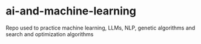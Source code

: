 # ai-and-machine-learning
Repo used to practice machine learning, LLMs, NLP, genetic algorithms and search and optimization algorithms
